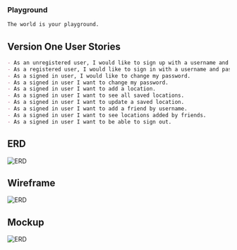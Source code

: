 ### Playground
```md
The world is your playground.
```
## Version One User Stories

```md
- As an unregistered user, I would like to sign up with a username and password.
- As a registered user, I would like to sign in with a username and password.
- As a signed in user, I would like to change my password.
- As a signed in user I want to change my password.
- As a signed in user I want to add a location.
- As a signed in user I want to see all saved locations.
- As a signed in user I want to update a saved location.
- As a signed in user I want to add a friend by username.
- As a signed in user I want to see locations added by friends.
- As a signed in user I want to be able to sign out.
```

## ERD
![ERD](https://i.imgur.com/JBzb5JL.png)
## Wireframe
![ERD](https://i.imgur.com/4hN5vau.png)
## Mockup
![ERD](https://i.imgur.com/up6CD99.png)